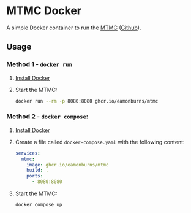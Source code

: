 # MTMC Docker

A simple Docker container to run the [MTMC](https://mtmc.cs.montana.edu/) ([Github](https://github.com/msu/mtmc/)).

## Usage

### Method 1 - `docker run`

1. [Install Docker](https://docs.docker.com/engine/install/)
2. Start the MTMC:

    ```sh
    docker run --rm -p 8080:8080 ghcr.io/eamonburns/mtmc
    ```

### Method 2 - `docker compose`:

1. [Install Docker](https://docs.docker.com/engine/install/)
2. Create a file called `docker-compose.yaml` with the following content:

    ```yaml
    services:
      mtmc:
        image: ghcr.io/eamonburns/mtmc
        build: .
        ports:
          - 8080:8080
    ```

3. Start the MTMC:

    ```sh
    docker compose up
    ```


